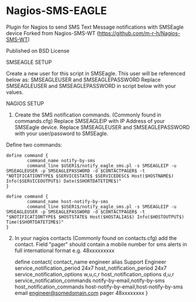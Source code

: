 Nagios-SMS-EAGLE
================

Plugin for Nagios to send SMS Text Message notifications with SMSEagle device
Forked from Nagios-SMS-WT (https://github.com/m-r-h/Nagios-SMS-WT)

Published on BSD License


SMSEAGLE SETUP

Create a new user for this script in SMSEagle.
This user will be referenced below as: SMSEAGLEUSER and SMSEAGLEPASSWORD 
Replace SMSEAGLEUSER and SMSEAGLEPASSWORD in script below with your values.



NAGIOS SETUP

1. Create the SMS notification commands.  (Commonly found in commands.cfg)
    Replace SMSEAGLEIP with IP Address of your SMSEagle device.
    Replace SMSEAGLEUSER and SMSEAGLEPASSWORD with your user/password to SMSEagle.

Define two commands:

	define command { 
	        command_name notify-by-sms 
	        command_line $USER1$/notify_eagle_sms.pl -s SMSEAGLEIP -u SMSEAGLEUSER -p SMSEAGLEPASSWORD -d $CONTACTPAGER$ -t "NOTIFICATIONTYPE$ $SERVICESTATE$ $SERVICEDESC$ Host($HOSTNAME$) Info($SERVICEOUTPUT$) Date($SHORTDATETIME$)" 
	} 
	
	define command { 
	        command_name host-notify-by-sms 
	        command_line $USER1$/notify_eagle_sms.pl -s SMSEAGLEIP -u SMSEAGLEUSER -p SMSEAGLEPASSWORD -d $CONTACTPAGER$ -t "$NOTIFICATIONTYPE$ $HOSTSTATE$ Host($HOSTALIAS$) Info($HOSTOUTPUT$) Time($SHORTDATETIME$)" 
	}


2. In your nagios contacts (Commonly found on contacts.cfg) add 
    the contact. Field "pager" should contain a mobile number for sms alerts in
    full international format e.g. 48xxxxxxxxx
    
	define contact{
	        contact_name                    engineer
	        alias                           Support Engineer
	        service_notification_period     24x7
	        host_notification_period        24x7
	        service_notification_options    w,u,c,r
	        host_notification_options       d,u,r
	        service_notification_commands   notify-by-email,notify-by-sms
	        host_notification_commands      host-notify-by-email,host-notify-by-sms
	        email                           engineer@somedomain.com
	        pager                           48xxxxxxxx
	}

